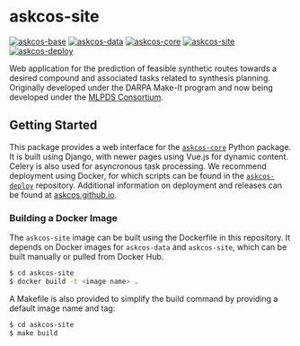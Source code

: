 # askcos-site
[![askcos-base](https://img.shields.io/badge/-askcos--base-lightgray?style=flat-square)](https://github.com/ASKCOS/askcos-base)
[![askcos-data](https://img.shields.io/badge/-askcos--data-lightgray?style=flat-square)](https://github.com/ASKCOS/askcos-data)
[![askcos-core](https://img.shields.io/badge/-askcos--core-lightgray?style=flat-square)](https://github.com/ASKCOS/askcos-core)
[![askcos-site](https://img.shields.io/badge/-askcos--site-blue?style=flat-square)](https://github.com/ASKCOS/askcos-site)
[![askcos-deploy](https://img.shields.io/badge/-askcos--deploy-lightgray?style=flat-square)](https://github.com/ASKCOS/askcos-deploy)

Web application for the prediction of feasible synthetic routes towards a desired compound and associated tasks related to synthesis planning. Originally developed under the DARPA Make-It program and now being developed under the [MLPDS Consortium](http://mlpds.mit.edu).

## Getting Started

This package provides a web interface for the [`askcos-core`](https://github.com/ASKCOS/askcos-core) Python package. It is built using Django, with newer pages using Vue.js for dynamic content. Celery is also used for asyncronous task processing. We recommend deployment using Docker, for which scripts can be found in the [`askcos-deploy`](https://github.com/ASKCOS/askcos-deploy) repository. Additional information on deployment and releases can be found at [askcos.github.io](https://askcos.github.io).

### Building a Docker Image

The `askcos-site` image can be built using the Dockerfile in this repository. It depends on Docker images for `askcos-data` and `askcos-site`, which can be built manually or pulled from Docker Hub.

```bash
$ cd askcos-site
$ docker build -t <image name> .
```

A Makefile is also provided to simplify the build command by providing a default image name and tag:

```bash
$ cd askcos-site
$ make build
```
